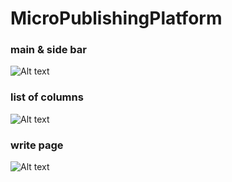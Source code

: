 # MicroPublishingPlatform
### main & side bar
![Alt text](https://user-images.githubusercontent.com/42860116/44911103-aadee480-ad60-11e8-8090-ff40f206964a.png "Optional title")
### list of columns
![Alt text](https://user-images.githubusercontent.com/42860116/44911119-b7fbd380-ad60-11e8-8e8e-c60e1e0ae3ba.png  "Optional title")
### write page
![Alt text](https://user-images.githubusercontent.com/42860116/44911055-73703800-ad60-11e8-8c6c-f32c8e695b38.png  "Optional title")

